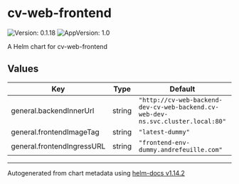 # cv-web-frontend

![Version: 0.1.18](https://img.shields.io/badge/Version-0.1.18-informational?style=flat-square) ![AppVersion: 1.0](https://img.shields.io/badge/AppVersion-1.0-informational?style=flat-square)

A Helm chart for cv-web-frontend

## Values

| Key | Type | Default | Description |
|-----|------|---------|-------------|
| general.backendInnerUrl | string | `"http://cv-web-backend-dev-cv-web-backend.cv-web-dev-ns.svc.cluster.local:80"` |  |
| general.frontendImageTag | string | `"latest-dummy"` |  |
| general.frontendIngressURL | string | `"frontend-env-dummy.andrefeuille.com"` |  |

----------------------------------------------
Autogenerated from chart metadata using [helm-docs v1.14.2](https://github.com/norwoodj/helm-docs/releases/v1.14.2)
